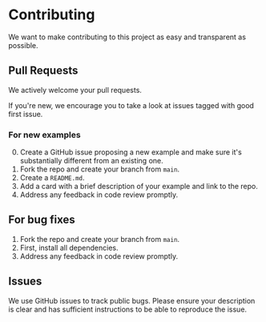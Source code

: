 # Contributing

We want to make contributing to this project as easy and transparent as
possible.

## Pull Requests

We actively welcome your pull requests.

If you're new, we encourage you to take a look at issues tagged with good first issue.
### For new examples

0. Create a GitHub issue proposing a new example and make sure it's substantially different from an existing one.
1. Fork the repo and create your branch from `main`.
2. Create a `README.md`.
3. Add a card with a brief description of your example and link to the repo.
4. Address any feedback in code review promptly.

## For bug fixes

1. Fork the repo and create your branch from `main`.
2. First, install all dependencies.
3. Address any feedback in code review promptly.

## Issues

We use GitHub issues to track public bugs. Please ensure your description is
clear and has sufficient instructions to be able to reproduce the issue.
